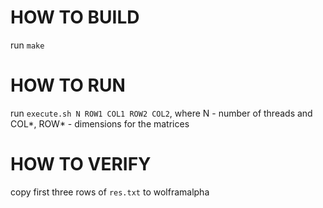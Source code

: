 # HOW TO BUILD

run `make`

# HOW TO RUN

run `execute.sh N ROW1 COL1 ROW2 COL2`, where N - number of threads and COL*, ROW* - dimensions for the matrices

# HOW TO VERIFY

copy first three rows of `res.txt` to wolframalpha
